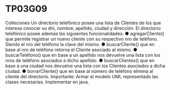 # TP03G09
Colleciones
Un directorio telefónico posee una lista de Clientes de los que interesa conocer su dni,
nombre, apellido, ciudad y dirección.
El directorio telefónico posee además las siguientes funcionalidades:
● agregarCliente() que permite registrar un nuevo cliente con su respectivo nro de
teléfono. Siendo el nro del teléfono la clave del mismo.
● buscarCliente() que en base al nro de teléfono retorna el Cliente asociado al
mismo.
● buscarTeléfono() que en base a un apellido nos devuelve una lista con los nros de
teléfono asociados a dicho apellido.
● buscarClientes() que en base a una ciudad nos devuelve una lista con los Clientes
asociados a dicha ciudad.
● borrarCliente() que en base al número de teléfono elimina al cliente del directorio.
Importante: Armar el modelo UML representado las clases necesarias. Implementar en java.
